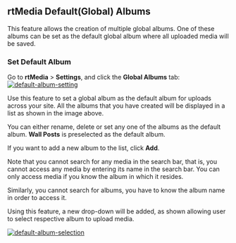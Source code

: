 ## rtMedia Default(Global) Albums

This feature allows the creation of multiple global albums. One of these albums can be set as the default global album where all uploaded media will be saved.

### Set Default Album
Go to **rtMedia** > **Settings**, and click the **Global Albums** tab:
[![default-album-setting](https://cloud.githubusercontent.com/assets/7771963/7906889/8714a1a2-084f-11e5-8a14-84e7d44fef39.png)](https://cloud.githubusercontent.com/assets/7771963/7906889/8714a1a2-084f-11e5-8a14-84e7d44fef39.png)

Use this feature to set a global album as the default album for uploads across your site. All the albums that you have created will be displayed in a list as shown in the image above.

You can either rename, delete or set any one of the albums as the default album. **Wall Posts** is preselected as the default album.

If you want to add a new album to the list, click **Add**.

Note that you cannot search for any media in the search bar, that is, you cannot access any media by entering its name in the search bar. You can only access media if you know the album in which it resides.

Similarly, you cannot search for albums, you have to know the album name in order to access it.

Using this feature, a new drop-down will be added, as shown allowing user to select respective album to upload media.

[![default-album-selection](https://cloud.githubusercontent.com/assets/7771963/7907097/7c67a094-0852-11e5-897b-b3f9946b6306.png)](https://cloud.githubusercontent.com/assets/7771963/7907097/7c67a094-0852-11e5-897b-b3f9946b6306.png)

